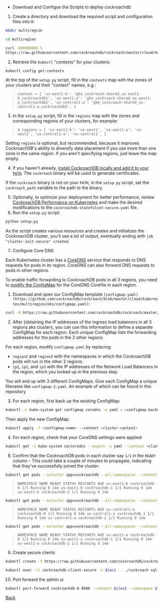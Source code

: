 - Download and Configue the Scripts to deploy cockroachdb
 1. Create a directory and download the required script and configuration files into it:   

```bash
mkdir multiregion
```

```bash
cd multiregion
```

```bash
curl -OOOOOOOOO \
https://raw.githubusercontent.com/cockroachdb/cockroach/master/cloud/kubernetes/multiregion/{README.md,client-secure.yaml,cluster-init-secure.yaml,cockroachdb-statefulset-secure.yaml,dns-lb.yaml,example-app-secure.yaml,external-name-svc.yaml,setup.py,teardown.py}
```

2. Retrieve the `kubectl` "contexts" for your clusters: 

```bash
kubectl config get-contexts
```

At the top of the `setup.py` script, fill in the `contexts` map with the zones of your clusters and their "context" names, e.g.:

> `context = { 'us-east1-b': 'gke_cockroach-shared_us-east1-b_cockroachdb1', 'us-west1-a': 'gke_cockroach-shared_us-west1-a_cockroachdb2', 'us-central1-a': 'gke_cockroach-shared_us-central1-a_cockroachdb3', }`

3. In the `setup.py` script, fill in the `regions` map with the zones and corresponding regions of your clusters, for example:

> `$ regions = { 'us-east1-b': 'us-east1', 'us-west1-a': 'us-west1', 'us-central1-a': 'us-central1', }`

Setting `regions` is optional, but recommended, because it improves CockroachDB's ability to diversify data placement if you use more than one zone in the same region. If you aren't specifying regions, just leave the map empty.

4. If you haven't already, [install CockroachDB locally and add it to your `PATH`](https://www.cockroachlabs.com/docs/v20.1/install-cockroachdb). The `cockroach` binary will be used to generate certificates.

If the `cockroach` binary is not on your `PATH`, in the `setup.py` script, set the `cockroach_path` variable to the path to the binary.

5. Optionally, to optimize your deployment for better performance, review [CockroachDB Performance on Kubernetes](https://www.cockroachlabs.com/docs/v20.1/kubernetes-performance) and make the desired modifications to the `cockroachdb-statefulset-secure.yaml` file.
6. Run the `setup.py` script: 

```bash
python setup.py
```

As the script creates various resources and creates and initializes the CockroachDB cluster, you'll see a lot of output, eventually ending with `job "cluster-init-secure" created`.

7. Configure Core DNS
            
Each Kubernetes cluster has a [CoreDNS](https://coredns.io/) service that responds to DNS requests for pods in its region. CoreDNS can also forward DNS requests to pods in other regions.

To enable traffic forwarding to CockroachDB pods in all 3 regions, you need to [modify the ConfigMap](https://kubernetes.io/docs/tasks/administer-cluster/dns-custom-nameservers/#coredns-configmap-options) for the CoreDNS Corefile in each region.

1. Download and open our ConfigMap template `[configmap.yaml](https://github.com/cockroachdb/cockroach/blob/master/cloud/kubernetes/multiregion/eks/configmap.yaml)`: 

```bash
curl -O https://raw.githubusercontent.com/cockroachdb/cockroach/master/cloud/kubernetes/multiregion/eks/configmap.yaml
```

2. After [obtaining the IP addresses of the ingress load balancers in all 3 regions aks clusters, you can use this information to define a separate ConfigMap for each region. Each unique ConfigMap lists the forwarding addresses for the pods in the 2 other regions

For each region, modify `configmap.yaml` by replacing:

- `region2` and `region3` with the namespaces in which the CockroachDB pods will run in the other 2 regions.
- `ip1`, `ip2`, and `ip3` with the IP addresses of the Network Load Balancers in the region, which you looked up in the previous step.

You will end up with 3 different ConfigMaps. Give each ConfigMap a unique filename like `configmap-1.yaml`. An example of which can be found in this repository

3. For each region, first back up the existing ConfigMap:  

```bash
kubectl -n kube-system get configmap coredns -o yaml > <configmap-backup-name>
```

Then apply the new ConfigMap:

```bash
kubectl apply -f <configmap-name> --context <cluster-context>
```

4. For each region, check that your CoreDNS settings were applied: 

```bash
kubectl get -n kube-system cm/coredns --export -o yaml --context <cluster-context>
```

8. Confirm that the CockroachDB pods in each cluster say `1/1` in the `READY` column - This could take a couple of minutes to propagate, indicating that they've successfully joined the cluster:    

```bash
kubectl get pods --selector app=cockroachdb --all-namespaces --context <cluster-context-1>
```

> `NAMESPACE NAME READY STATUS RESTARTS AGE
us-east1-b cockroachdb-0 1/1 Running 0 14m
us-east1-b cockroachdb-1 1/1 Running 0 14m
us-east1-b cockroachdb-2 1/1 Running 0 14m`

```bash
kubectl get pods --selector app=cockroachdb --all-namespaces --context <cluster-context-2>
```

> `NAMESPACE NAME READY STATUS RESTARTS AGE
us-central1-a cockroachdb-0 1/1 Running 0 14m
us-central1-a cockroachdb-1 1/1 Running 0 14m
us-central1-a cockroachdb-2 1/1 Running 0 14m`

```bash
kubectl get pods --selector app=cockroachdb --all-namespaces --context <cluster-context-3>
```

> `NAMESPACE NAME READY STATUS RESTARTS AGE
us-west1-a cockroachdb-0 1/1 Running 0 14m
us-west1-a cockroachdb-1 1/1 Running 0 14m
us-west1-a cockroachdb-2 1/1 Running 0 14m`


9. Create secure clients

```bash
kubectl create -f https://raw.githubusercontent.com/cockroachdb/cockroach/master/cloud/kubernetes/multiregion/client-secure.yaml --namespace $loc1
```

```bash
kubectl exec -it cockroachdb-client-secure -n $loc1 -- ./cockroach sql --certs-dir=/cockroach-certs --host=cockroachdb-public
```

10. Port forward the admin ui

```bash
kubectl port-forward cockroachdb-0 8080 --context $clus1 --namespace $loc1
```

[Back](README.md)